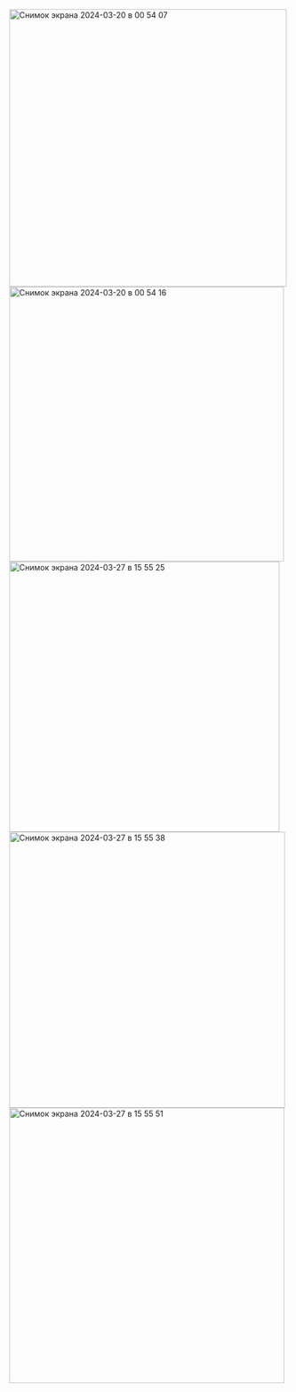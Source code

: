 <img width="499" alt="Снимок экрана 2024-03-20 в 00 54 07" src="https://github.com/GYBR1w/zadanie4/assets/49815054/5a2a6a8f-e4e4-40e2-aecc-9eb71be77c55">
<img width="494" alt="Снимок экрана 2024-03-20 в 00 54 16" src="https://github.com/GYBR1w/zadanie4/assets/49815054/644890b2-db27-4366-83b3-d44f0ba51257">
<img width="486" alt="Снимок экрана 2024-03-27 в 15 55 25" src="https://github.com/GYBR1w/zadanie5/assets/49815054/e30cc181-e448-4569-955f-8f8cbab690ac">
<img width="496" alt="Снимок экрана 2024-03-27 в 15 55 38" src="https://github.com/GYBR1w/zadanie5/assets/49815054/f96a35ab-a561-4a1f-960a-deb9078ffd79">
<img width="495" alt="Снимок экрана 2024-03-27 в 15 55 51" src="https://github.com/GYBR1w/zadanie5/assets/49815054/8c9579d5-afb0-4eb0-b410-f0ff786468a7">
